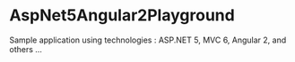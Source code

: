 # AspNet5Angular2Playground
Sample application using technologies : ASP.NET 5, MVC 6, Angular 2, and others ...

